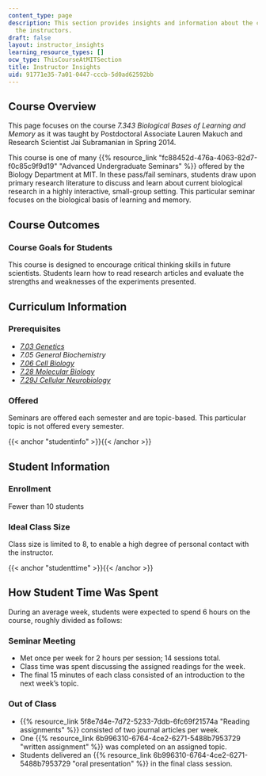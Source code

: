 ```yaml
---
content_type: page
description: This section provides insights and information about the course from
  the instructors.
draft: false
layout: instructor_insights
learning_resource_types: []
ocw_type: ThisCourseAtMITSection
title: Instructor Insights
uid: 91771e35-7a01-0447-cccb-5d0ad62592bb
---
```

## Course Overview

This page focuses on the course _7.343 Biological Bases of Learning and Memory_ as it was taught by Postdoctoral Associate Lauren Makuch and Research Scientist Jai Subramanian in Spring 2014.

This course is one of many {{% resource_link "fc88452d-476a-4063-82d7-f0c85c9f9d19" "Advanced Undergraduate Seminars" %}} offered by the Biology Department at MIT. In these pass/fail seminars, students draw upon primary research literature to discuss and learn about current biological research in a highly interactive, small-group setting. This particular seminar focuses on the biological basis of learning and memory.

## Course Outcomes

### Course Goals for Students

This course is designed to encourage critical thinking skills in future scientists. Students learn how to read research articles and evaluate the strengths and weaknesses of the experiments presented.

## Curriculum Information

### Prerequisites

- [_7.03 Genetics_](/courses/7-03-genetics-fall-2004)
- _7.05 General Biochemistry_
- [_7.06 Cell Biology_](/courses/7-06-cell-biology-spring-2007)
- [_7.28 Molecular Biology_](/courses/7-28-molecular-biology-spring-2005)
- [_7.29J Cellular Neurobiology_](/courses/7-29j-cellular-neurobiology-spring-2012)

### Offered

Seminars are offered each semester and are topic-based. This particular topic is not offered every semester.

{{< anchor "studentinfo" >}}{{< /anchor >}}

## Student Information

### Enrollment

Fewer than 10 students

### Ideal Class Size

Class size is limited to 8, to enable a high degree of personal contact with the instructor.

{{< anchor "studenttime" >}}{{< /anchor >}}

## How Student Time Was Spent

During an average week, students were expected to spend 6 hours on the course, roughly divided as follows:

### Seminar Meeting

- Met once per week for 2 hours per session; 14 sessions total.
- Class time was spent discussing the assigned readings for the week.
- The final 15 minutes of each class consisted of an introduction to the next week’s topic.

### Out of Class

- {{% resource_link 5f8e7d4e-7d72-5233-7ddb-6fc69f21574a "Reading assignments" %}} consisted of two journal articles per week.
- One {{% resource_link 6b996310-6764-4ce2-6271-5488b7953729 "written assignment" %}} was completed on an assigned topic.
- Students delivered an {{% resource_link 6b996310-6764-4ce2-6271-5488b7953729 "oral presentation" %}} in the final class session.
